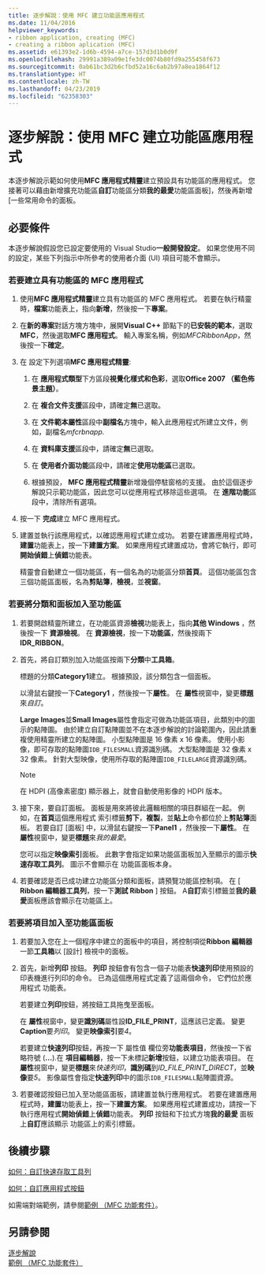 ```yaml
---
title: 逐步解說：使用 MFC 建立功能區應用程式
ms.date: 11/04/2016
helpviewer_keywords:
- ribbon application, creating (MFC)
- creating a ribbon aplication (MFC)
ms.assetid: e61393e2-1d6b-4594-a7ce-157d3d1b0d9f
ms.openlocfilehash: 29991a389a09e1fe3dc0074b80fd9a255458f673
ms.sourcegitcommit: 0ab61bc3d2b6cfbd52a16c6ab2b97a8ea1864f12
ms.translationtype: HT
ms.contentlocale: zh-TW
ms.lasthandoff: 04/23/2019
ms.locfileid: "62358303"
---
```

# <a name="walkthrough-creating-a-ribbon-application-by-using-mfc"></a>逐步解說：使用 MFC 建立功能區應用程式

本逐步解說示範如何使用**MFC 應用程式精靈**建立預設具有功能區的應用程式。 您接著可以藉由新增擴充功能區**自訂**功能區分類**我的最愛**功能區面板]，然後再新增 [一些常用命令的面板。

## <a name="prerequisites"></a>必要條件

本逐步解說假設您已設定要使用的 Visual Studio**一般開發設定**。 如果您使用不同的設定，某些下列指示中所參考的使用者介面 (UI) 項目可能不會顯示。

### <a name="to-create-an-mfc-application-that-has-a-ribbon"></a>若要建立具有功能區的 MFC 應用程式

1. 使用**MFC 應用程式精靈**建立具有功能區的 MFC 應用程式。 若要在執行精靈時，**檔案**功能表上，指向**新增**，然後按一下**專案**。

1. 在**新的專案**對話方塊方塊中，展開**Visual C++** 節點下的**已安裝的範本**，選取**MFC**，然後選取**MFC 應用程式**。 輸入專案名稱，例如*MFCRibbonApp*，然後按一下**確定**。

1. 在 設定下列選項**MFC 應用程式精靈**:

    1. 在 **應用程式類型**下方區段**視覺化樣式和色彩**，選取**Office 2007 （藍色佈景主題）**。

    1. 在 **複合文件支援**區段中，請確定**無**已選取。

    1. 在 **文件範本屬性**區段中**副檔名**方塊中，輸入此應用程式所建立文件，例如，副檔名*mfcrbnapp*.

    1. 在 **資料庫支援**區段中，請確定**無**已選取。

    1. 在 **使用者介面功能**區段中，請確定**使用功能區**已選取。

    1. 根據預設， **MFC 應用程式精靈**新增幾個停駐窗格的支援。 由於這個逐步解說只示範功能區，因此您可以從應用程式移除這些選項。 在 **進階功能**區段中，清除所有選項。

1. 按一下 **完成**建立 MFC 應用程式。

1. 建置並執行該應用程式，以確認應用程式建立成功。 若要在建置應用程式時，**建置**功能表上，按一下**建置方案**。 如果應用程式建置成功，會將它執行，即可**開始偵錯**上**偵錯**功能表。

    精靈會自動建立一個功能區，有一個名為的功能區分類**首頁**。 這個功能區包含三個功能區面板，名為**剪貼簿**，**檢視**，並**視窗**。

### <a name="to-add-a-category-and-panel-to-the-ribbon"></a>若要將分類和面板加入至功能區

1. 若要開啟精靈所建立，在功能區資源**檢視**功能表上，指向**其他 Windows** ，然後按一下 **資源檢視**。 在 **資源檢視**，按一下**功能區**，然後按兩下**IDR_RIBBON**。

1. 首先，將自訂類別加入功能區按兩下**分類**中**工具箱**。

    標題的分類**Category1**建立。 根據預設，該分類包含一個面板。

    以滑鼠右鍵按一下**Category1** ，然後按一下**屬性**。 在 **屬性**視窗中，變更**標題**來*自訂*。

    **Large Images**並**Small Images**屬性會指定可做為功能區項目，此類別中的圖示的點陣圖。 由於建立自訂點陣圖並不在本逐步解說的討論範圍內，因此請重複使用精靈所建立的點陣圖。 小型點陣圖是 16 像素 x 16 像素。 使用小影像，即可存取的點陣圖`IDB_FILESMALL`資源識別碼。 大型點陣圖是 32 像素 x 32 像素。 針對大型映像，使用所存取的點陣圖`IDB_FILELARGE`資源識別碼。

    > [!NOTE]
    > 在 HDPI (高像素密度) 顯示器上，就會自動使用影像的 HDPI 版本。

1. 接下來，要自訂面板。 面板是用來將彼此邏輯相關的項目群組在一起。 例如，在**首頁**這個應用程式 索引標籤**剪下**，**複製**，並**貼上**命令都位於上**剪貼簿**面板。 若要自訂 [面板] 中，以滑鼠右鍵按一下**Panel1** ，然後按一下**屬性**。 在 **屬性**視窗中，變更**標題**來*我的最愛*。

    您可以指定**映像索引**面板。 此數字會指定如果功能區面板加入至顯示的圖示**快速存取工具列**。 圖示不會顯示在 功能區面板本身。

1. 若要確認是否已成功建立功能區分類和面板，請預覽功能區控制項。 在 [ **Ribbon 編輯器工具列**，按一下**測試 Ribbon** ] 按鈕。 A**自訂**索引標籤並**我的最愛**面板應該會顯示在功能區上。

### <a name="to-add-elements-to-the-ribbon-panels"></a>若要將項目加入至功能區面板

1. 若要加入您在上一個程序中建立的面板中的項目，將控制項從**Ribbon 編輯器**一節**工具箱**以 [設計] 檢視中的面板。

1. 首先，新增**列印** 按鈕。 **列印** 按鈕會有包含一個子功能表**快速列印**使用預設的印表機進行列印的命令。 已為這個應用程式定義了這兩個命令， 它們位於應用程式 功能表。

    若要建立**列印**按鈕，將按鈕工具拖曳至面板。

    在 **屬性**視窗中，變更**識別碼**屬性設**ID_FILE_PRINT**，這應該已定義。 變更**Caption**要*列印*。 變更**映像索引**要*4*。

    若要建立**快速列印**按鈕，再按一下 屬性值 欄位旁**功能表項目**，然後按一下省略符號 (**...**).在 **項目編輯器**，按一下未標記**新增**按鈕，以建立功能表項目。 在 **屬性**視窗中，變更**標題**來*快速列印*，**識別碼**到*ID_FILE_PRINT_DIRECT*，並**映像**要*5*。 影像屬性會指定**快速列印**中的圖示`IDB_FILESMALL`點陣圖資源。

1. 若要確認按鈕已加入至功能區面板，請建置並執行應用程式。 若要在建置應用程式時，**建置**功能表上，按一下**建置方案**。 如果應用程式建置成功，請按一下 執行應用程式**開始偵錯**上**偵錯**功能表。 **列印** 按鈕和下拉式方塊**我的最愛** 面板上**自訂**應該顯示 功能區上的索引標籤。

## <a name="next-steps"></a>後續步驟

[如何：自訂快速存取工具列](../mfc/how-to-customize-the-quick-access-toolbar.md)

[如何：自訂應用程式按鈕](../mfc/how-to-customize-the-application-button.md)

如需端對端範例，請參閱[範例 （MFC 功能套件）](../overview/visual-cpp-samples.md)。

## <a name="see-also"></a>另請參閱

[逐步解說](../mfc/walkthroughs-mfc.md)<br/>
[範例 （MFC 功能套件）](../overview/visual-cpp-samples.md)
